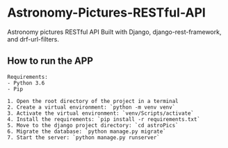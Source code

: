 # Astronomy-Pictures-RESTful-API

Astronomy pictures RESTful API
Built with Django, django-rest-framework, and drf-url-filters.

## How to run the APP

    Requirements:
    - Python 3.6
    - Pip 

    1. Open the root directory of the project in a terminal
    2. Create a virtual environment: `python -m venv venv`
    3. Activate the virtual environment: `venv/Scripts/activate`
    4. Install the requirements: `pip install -r requirements.txt`
    5. Move to the django project directory: `cd astroPics`
    6. Migrate the database: `python manage.py migrate`
    7. Start the server: `python manage.py runserver`
